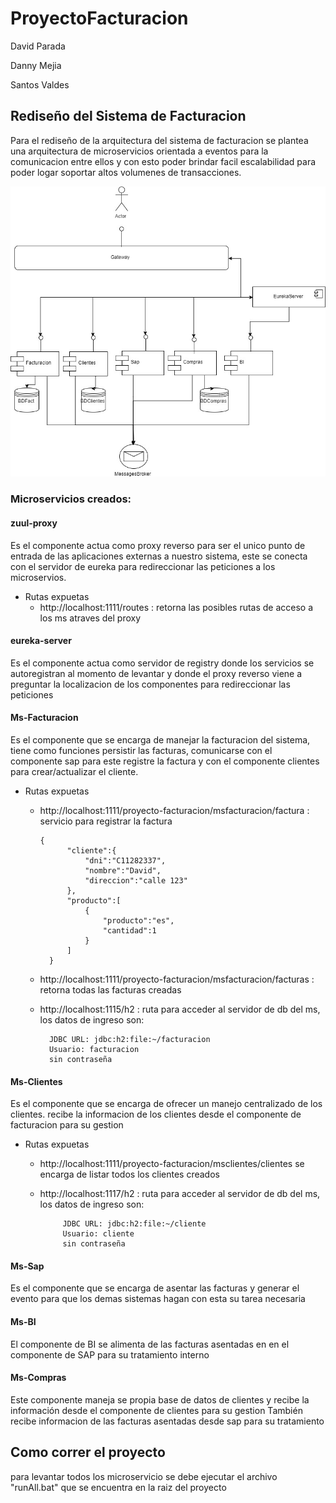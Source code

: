 # ProyectoFacturacion

David Parada

Danny Mejia

Santos Valdes

 


  

## Rediseño del Sistema de Facturacion

Para el rediseño de la arquitectura del sistema de facturacion se plantea una arquitectura de microservicios orientada a eventos para la comunicacion entre ellos y con esto poder brindar facil escalabilidad para poder logar soportar altos volumenes de transacciones. 




![alt text](https://github.com/dparada8817/ProyectoFacturacion/blob/master/ProyectoFacturacion.jpg)



### Microservicios creados:

#### zuul-proxy
Es el componente actua como proxy reverso para ser el unico punto de entrada de las aplicaciones externas a nuestro sistema, este se conecta con el servidor de eureka para redireccionar las peticiones a los microservios.
- Rutas expuetas
    - http://localhost:1111/routes  : retorna las posibles rutas de acceso a los ms atraves del proxy
 
#### eureka-server
Es el componente actua como servidor de registry donde los servicios se autoregistran al momento de levantar y donde el proxy reverso viene a preguntar la localizacion de los componentes para redireccionar las peticiones


#### Ms-Facturacion
Es el componente que se encarga de manejar la facturacion del sistema, tiene como funciones persistir las facturas, comunicarse con el componente  sap para este registre la factura y con el componente clientes para crear/actualizar el cliente.
- Rutas expuetas
    - http://localhost:1111/proyecto-facturacion/msfacturacion/factura  : servicio para registrar la factura
        
          {
                "cliente":{
                    "dni":"C11282337",
                    "nombre":"David",
                    "direccion":"calle 123"
                },
                "producto":[
                    {
                        "producto":"es",
                        "cantidad":1
                    }
                ]
        	}
    - http://localhost:1111/proyecto-facturacion/msfacturacion/facturas : retorna todas las facturas creadas
    
    - http://localhost:1115/h2 : ruta para acceder al servidor de db del ms, los datos de ingreso son: 
    
            JDBC URL: jdbc:h2:file:~/facturacion 
            Usuario: facturacion 
            sin contraseña
            
#### Ms-Clientes

Es el componente que se encarga de ofrecer un manejo centralizado de los clientes. recibe la informacion de los clientes desde el componente de facturacion para su gestion
- Rutas expuetas
    - http://localhost:1111/proyecto-facturacion/msclientes/clientes se encarga de listar todos los clientes creados
     - http://localhost:1117/h2 : ruta para acceder al servidor de db del ms, los datos de ingreso son: 
        
                JDBC URL: jdbc:h2:file:~/cliente 
                Usuario: cliente 
                sin contraseña

    
 
#### Ms-Sap

Es el componente que se encarga de asentar las facturas y generar el evento para que los demas sistemas hagan con esta su tarea necesaria


#### Ms-BI
El componente de BI se alimenta de las facturas asentadas en en el componente de SAP para su tratamiento interno

#### Ms-Compras
Este componente maneja se propia base de datos de clientes y recibe la información desde el componente de clientes para su gestion
También recibe informacion de las facturas asentadas desde sap para su tratamiento

## Como correr el proyecto

para levantar todos los microservicio se debe ejecutar el archivo "runAll.bat" que se encuentra en la raiz del proyecto 





